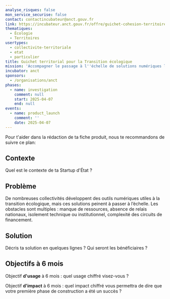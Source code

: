 ```yaml
---
analyse_risques: false
mon_service_securise: false
contact: contactincubateur@anct.gouv.fr
link: https://incubateur.anct.gouv.fr/offre/guichet-cohesion-territoires-FINDPE
thematiques:
  - Écologie
  - Territoires
usertypes:
  - collectivite-territoriale
  - etat
  - particulier
title: Guichet territorial pour la Transition écologique
mission: 'Accompagner le passage à l''échelle de solutions numériques locales pour la transition écologique '
incubator: anct
sponsors:
  - /organisations/anct
phases:
  - name: investigation
    comment: null
    start: 2025-04-07
    end: null
events:
  - name: product_launch
    comment: ''
    date: 2025-04-07
---
```

Pour t'aider dans la rédaction de ta fiche produit, nous te recommandons de suivre ce plan: 

## Contexte

Quel est le contexte de ta Startup d'État ?

## Problème

De nombreuses collectivités développent des outils numériques utiles à la transition écologique, mais ces solutions peinent à passer à l’échelle.
Les obstacles sont multiples : manque de ressources, absence de relais nationaux, isolement technique ou institutionnel, complexité des circuits de financement.

## Solution

Décris ta solution en quelques lignes ? Qui seront les bénéficiaires ?

## Objectifs à 6 mois

Objectif **d'usage** à 6 mois : quel usage chiffré visez-vous ?

Objectif **d'impact** à 6 mois : quel impact chiffré vous permettra de dire que votre première phase de construction a été un succès ?

